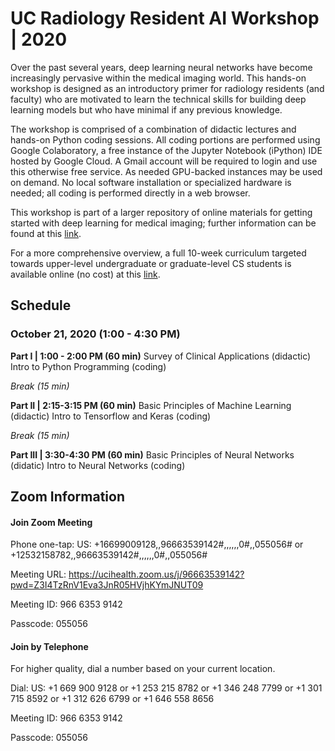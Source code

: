 # UC Radiology Resident AI Workshop | 2020

Over the past several years, deep learning neural networks have become increasingly pervasive within the medical imaging world. This hands-on workshop is designed as an introductory primer for radiology residents (and faculty) who are motivated to learn the technical skills for building deep learning models but who have minimal if any previous knowledge. 

The workshop is comprised of a combination of didactic lectures and hands-on Python coding sessions. All coding portions are performed using Google Colaboratory, a free instance of the Jupyter Notebook (iPython) IDE hosted by Google Cloud. A Gmail account will be required to login and use this otherwise free service. As needed GPU-backed instances may be used on demand. No local software installation or specialized hardware is needed; all coding is performed directly in a web browser. 

This workshop is part of a larger repository of online materials for getting started with deep learning for medical imaging; further information can be found at this [link](../README.md).

For a more comprehensive overview, a full 10-week curriculum targeted towards upper-level undergraduate or graduate-level CS students is available online (no cost) at this [link](../../cs190/README.md).

## Schedule

### October 21, 2020 (1:00 - 4:30 PM)

**Part I | 1:00 - 2:00 PM (60 min)**
Survey of Clinical Applications (didactic)
Intro to Python Programming (coding)

*Break (15 min)*

**Part II | 2:15-3:15 PM (60 min)**
Basic Principles of Machine Learning (didactic)
Intro to Tensorflow and Keras (coding)

*Break (15 min)*

**Part III | 3:30-4:30 PM (60 min)**
Basic Principles of Neural Networks (didatic)
Intro to Neural Networks (coding)

## Zoom Information

#### Join Zoom Meeting

Phone one-tap:
US: +16699009128,,96663539142#,,,,,,0#,,055056# or +12532158782,,96663539142#,,,,,,0#,,055056#

Meeting URL:
https://ucihealth.zoom.us/j/96663539142?pwd=Z3I4TzRnV1Eva3JnR05HVjhKYmJNUT09

Meeting ID:
966 6353 9142

Passcode:
055056

#### Join by Telephone

For higher quality, dial a number based on your current location.

Dial:
US: +1 669 900 9128 or +1 253 215 8782 or +1 346 248 7799 or +1 301 715 8592 or +1 312 626 6799 or +1 646 558 8656

Meeting ID:
966 6353 9142

Passcode:
055056
